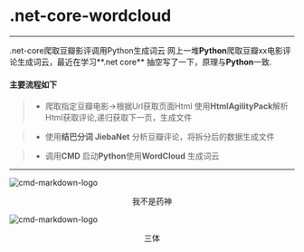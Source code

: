 # .net-core-wordcloud
-----
.net-core爬取豆瓣影评调用Python生成词云
网上一堆**Python**爬取豆瓣xx电影评论生成词云，最近在学习**.net core** 抽空写了一下，原理与**Python**一致.

#### 主要流程如下

> * 爬取指定豆瓣电影->根据Url获取页面Html
使用**HtmlAgilityPack**解析Html获取评论,递归获取下一页，生成文件

> * 使用**结巴分词 JiebaNet** 分析豆瓣评论，将拆分后的数据生成文件

> * 调用**CMD** 启动**Python**使用**WordCloud** 生成词云

-----
![cmd-markdown-logo](https://0.rc.xiniu.com/g2/M00/B9/FF/CgAGfFtfGvaAZoixAAI4gNhROjo608.jpg)
<center>我不是药神</center >

![cmd-markdown-logo](https://0.rc.xiniu.com/g2/M00/BA/00/CgAGfFtfG5qAOeBpAAInZF9PWyc010.jpg)
<center>三体</center >

